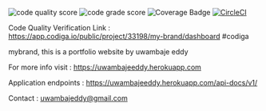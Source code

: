 ![code quality score](https://api.codiga.io/project/33198/score/svg)
![code grade score](https://api.codiga.io/project/33198/status/svg)
![Coverage Badge](https://img.shields.io/badge/coverage-76.02-green)
[![CircleCI](https://circleci.com/gh/uwambajeddy/my-brand/tree/master.svg?style=svg)](https://circleci.com/gh/uwambajeddy/my-brand/tree/master)

Code Quality Verification Link : https://app.codiga.io/public/project/33198/my-brand/dashboard #codiga

mybrand, this is a portfolio website by uwambaje eddy

For more info visit : https://uwambajeeddy.herokuapp.com

Application endpoints :  https://uwambajeeddy.herokuapp.com/api-docs/v1/

Contact : uwambajeddy@gmail.com
